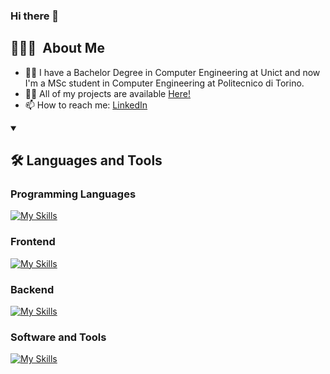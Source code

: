 ### Hi there 👋

## 👨🏻‍💻&nbsp; About Me

- 👨‍🎓 I have a Bachelor Degree in Computer Engineering at Unict and now I'm a MSc student in Computer Engineering at Politecnico di Torino.
- 👨‍💻 All of my projects are available <a href="https://github.com/SalvatoreCavallaro1?tab=repositories">Here!</a>
- 📫 How to reach me: <a href="https://www.linkedin.com/in/salvatore-cavallaro-6b43801b8/?locale=en_US" target="blank">LinkedIn</a>

<details open>
<summary>
  <h2>🛠️&nbsp;Languages&nbsp;and&nbsp;Tools</h2>
 </summary>
 
### Programming Languages
[![My Skills](https://skillicons.dev/icons?i=c,java,javascript,python&perline=9)](https://skillicons.dev)

### Frontend

[![My Skills](https://skillicons.dev/icons?i=html,css,bootstrap,react,&perline=9)](https://skillicons.dev)

### Backend

[![My Skills](https://skillicons.dev/icons?i=firebase,express,mysql,mongodb,nodejs,sqlite,postgres&perline=9)](https://skillicons.dev)

### Software and Tools

[![My Skills](https://skillicons.dev/icons?i=vscode,postman,figma,git,github,md,latex,gradle,docker&perline=9)](https://skillicons.dev)

</details>


<!--
**SalvatoreCavallaro1/SalvatoreCavallaro1** is a ✨ _special_ ✨ repository because its `README.md` (this file) appears on your GitHub profile.

Here are some ideas to get you started:

- 🔭 I’m currently working on ...
- 🌱 I’m currently learning ...
- 👯 I’m looking to collaborate on ...
- 🤔 I’m looking for help with ...
- 💬 Ask me about ...
- 📫 How to reach me: ...
- 😄 Pronouns: ...
- ⚡ Fun fact: ...
-->
